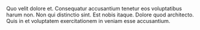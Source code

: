 Quo velit dolore et. Consequatur accusantium tenetur eos voluptatibus harum non. Non qui distinctio sint. Est nobis itaque. Dolore quod architecto. Quis in et voluptatem exercitationem in veniam esse accusantium.